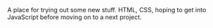 A place for trying out some new stuff. HTML, CSS, hoping to get into JavaScript before moving on to a next project.
